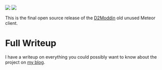 ![](http://i.imgur.com/UgN4uSs.png)
![](http://i.imgur.com/i0hzUwu.png)

This is the final open source release of the [D2Moddin](http://d2modd.in/) old unused Meteor client.

Full Writeup
============

I have a writeup on everything you could possibly want to know about the project on [my blog](http://d2modd.in).
